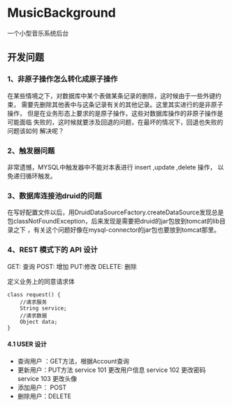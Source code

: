 # MusicBackground
一个小型音乐系统后台

## 开发问题
### 1、非原子操作怎么转化成原子操作
在某些情境之下，对数据库中某个表做某条记录的删除，这时候由于一些外键约束，
需要先删除其他表中与这条记录有关的其他记录。这里其实进行的是非原子操作，
但是在业务形态上要求的是原子操作，这些对数据库操作的非原子操作是可能面临
失败的，这时候就要涉及回退的问题，在最坏的情况下，回退也失败的问题该如何
解决呢？

### 2、触发器问题
非常遗憾，MYSQL中触发器中不能对本表进行 insert ,update ,delete 操作，
以免递归循环触发。

### 3、数据库连接池druid的问题
在写好配置文件以后，用DruidDataSourceFactory.createDataSource发现总是
包classNotFoundException，后来发现是需要把druid的jar包放到tomcat的lib目录之下
，有关这个问题好像在mysql-connector的jar包也要放到tomcat那里。


### 4、REST 模式下的 API 设计
GET: 查询
POST: 增加
PUT:修改
DELETE: 删除

定义业务上的同意请求体
```$java
class request() {
    //请求服务
    String service;
    //请求数据
    Object data;
}
```

#### 4.1 USER 设计
- 查询用户 ：GET方法，根据Account查询
- 更新用户：PUT方法 
service 101 更改用户信息 
service 102 更改密码
service 103 更改头像
- 添加用户： POST
- 删除用户：DELETE